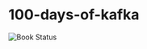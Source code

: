 # 100-days-of-kafka
![Book Status](https://github.com/github/docs/actions/workflows/main.yml/badge.svg)
